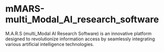 # mMARS-multi_Modal_AI_research_software
M.A.R.S (multi_Modal AI Research Software) is an innovative platform designed to revolutionize information access by seamlessly integrating various artificial intelligence technologies. 

